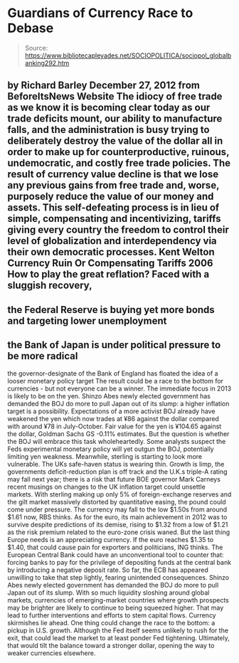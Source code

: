 # Guardians of Currency Race to Debase

> Source: https://www.bibliotecapleyades.net/SOCIOPOLITICA/sociopol_globalbanking292.htm

by Richard Barley
December 27, 2012
from
BeforeItsNews Website
The idiocy of free trade as
we know it is becoming clear today as our trade deficits
mount, our ability to manufacture falls, and the
administration is busy trying to deliberately destroy
the value of the dollar all in order to make up for
counterproductive, ruinous, undemocratic, and costly
free trade policies.
The result of currency value
decline is that we lose any previous gains from free
trade and, worse, purposely reduce the value of our
money and assets.
This self-defeating process
is in lieu of simple, compensating and incentivizing,
tariffs giving every country the freedom to control
their level of globalization and interdependency
via
their own democratic processes.
Kent Welton
Currency Ruin Or Compensating
Tariffs
2006
How to play the great
reflation?
Faced with a sluggish recovery,
-
the Federal
Reserve is buying yet more bonds and targeting lower unemployment
-
the Bank
of Japan is under political pressure to be more radical
-
the
governor-designate of the Bank of England has floated the idea of a looser
monetary policy target
The result could be a race to the bottom for
currencies - but not everyone can be a winner.
The immediate focus in 2013 is likely to be on the yen. Shinzo Abes
newly elected government has demanded the BOJ do more to pull Japan out of
its slump: a higher inflation target is a possibility.
Expectations of a more activist BOJ already have
weakened the yen which now trades at ¥86 against the dollar compared with
around ¥78 in July-October. Fair value for the yen is ¥104.65 against the
dollar, Goldman Sachs GS -0.11% estimates.
But the question is whether the
BOJ will embrace this task wholeheartedly.
Some analysts suspect the Feds experimental
monetary policy will yet outgun the BOJ, potentially limiting yen weakness.
Meanwhile, sterling is starting to look more vulnerable. The UKs safe-haven
status is wearing thin. Growth is limp, the governments deficit-reduction
plan is off track and the U.K.s triple-A rating may fall next year; there
is a risk that future BOE governor Mark Carneys recent musings on changes
to the UK inflation target could unsettle markets.
With sterling making up only 5% of
foreign-exchange reserves and the gilt market massively distorted by
quantitative easing, the pound could come under pressure. The currency may
fall to the low $1.50s from around $1.61 now, RBS thinks.
As for the euro, its main achievement in 2012 was to survive despite
predictions of its demise, rising to $1.32 from a low of $1.21 as the risk
premium related to the euro-zone crisis waned. But the last thing Europe
needs is an appreciating currency. If the euro reaches $1.35 to $1.40, that
could cause pain for exporters and politicians, ING thinks.
The European Central Bank could have an
unconventional tool to counter that: forcing banks to pay for the privilege
of depositing funds at the central bank by introducing a negative deposit
rate.
So far, the ECB has appeared unwilling to take
that step lightly, fearing unintended consequences.
Shinzo Abes newly elected government has demanded the BOJ do more to pull
Japan out of its slump.
With so much liquidity sloshing around global markets, currencies of
emerging-market countries where growth prospects may be brighter are likely
to continue to being squeezed higher. That may lead to further interventions
and efforts to stem capital flows. Currency skirmishes lie ahead.
One thing could change the race to the bottom: a pickup in U.S. growth.
Although the Fed itself seems unlikely to rush for the exit, that could lead
the market to at least ponder Fed tightening.
Ultimately, that would tilt the balance toward a
stronger dollar, opening the way to weaker currencies elsewhere.
